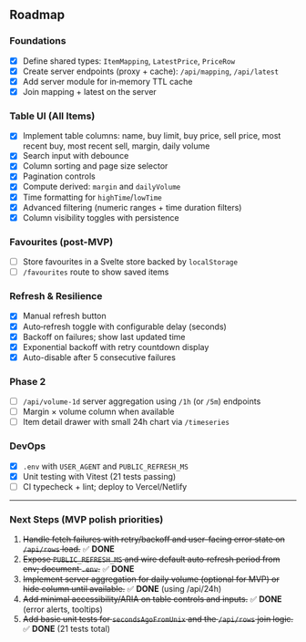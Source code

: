 ## Roadmap

### Foundations

-   [x] Define shared types: `ItemMapping`, `LatestPrice`, `PriceRow`
-   [x] Create server endpoints (proxy + cache): `/api/mapping`, `/api/latest`
-   [x] Add server module for in‑memory TTL cache
-   [x] Join mapping + latest on the server

### Table UI (All Items)

-   [x] Implement table columns: name, buy limit, buy price, sell price, most recent buy, most recent sell, margin, daily volume
-   [x] Search input with debounce
-   [x] Column sorting and page size selector
-   [x] Pagination controls
-   [x] Compute derived: `margin` and `dailyVolume`
-   [x] Time formatting for `highTime`/`lowTime`
-   [x] Advanced filtering (numeric ranges + time duration filters)
-   [x] Column visibility toggles with persistence

### Favourites (post-MVP)

-   [ ] Store favourites in a Svelte store backed by `localStorage`
-   [ ] `/favourites` route to show saved items

### Refresh & Resilience

-   [x] Manual refresh button
-   [x] Auto‑refresh toggle with configurable delay (seconds)
-   [x] Backoff on failures; show last updated time
-   [x] Exponential backoff with retry countdown display
-   [x] Auto-disable after 5 consecutive failures

### Phase 2

-   [ ] `/api/volume-1d` server aggregation using `/1h` (or `/5m`) endpoints
-   [ ] Margin × volume column when available
-   [ ] Item detail drawer with small 24h chart via `/timeseries`

### DevOps

-   [x] `.env` with `USER_AGENT` and `PUBLIC_REFRESH_MS`
-   [x] Unit testing with Vitest (21 tests passing)
-   [ ] CI typecheck + lint; deploy to Vercel/Netlify

---

### Next Steps (MVP polish priorities)

1. ~~Handle fetch failures with retry/backoff and user-facing error state on `/api/rows` load.~~ ✅ **DONE**
2. ~~Expose `PUBLIC_REFRESH_MS` and wire default auto‑refresh period from env; document `.env`.~~ ✅ **DONE**
3. ~~Implement server aggregation for daily volume (optional for MVP) or hide column until available.~~ ✅ **DONE** (using /api/24h)
4. ~~Add minimal accessibility/ARIA on table controls and inputs.~~ ✅ **DONE** (error alerts, tooltips)
5. ~~Add basic unit tests for `secondsAgoFromUnix` and the `/api/rows` join logic.~~ ✅ **DONE** (21 tests total)
